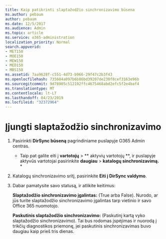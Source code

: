 ```yaml
---
title: Kaip patikrinti slaptažodžio sinchronizavimo būsena
ms.author: pebaum
author: pebaum
ms.date: 12/5/2017
ms.audience: Admin
ms.topic: article
ms.service: o365-administration
localization_priority: Normal
search.appverid:
- MET150
- MOE150
- MEW150
- MED150
- MBS150
ms.assetid: 7aa9628f-c551-4d73-b966-29f47c2b3f43
ms.openlocfilehash: 735604a097b6b86bd39207de230f8cef3163e96b
ms.sourcegitcommit: 9d78905c512192ffc4675468abd2efc5f2e4baf4
ms.translationtype: MT
ms.contentlocale: lt-LT
ms.lasthandoff: 04/23/2019
ms.locfileid: "32372964"
---
```

# <a name="enable-password-sync"></a>Įjungti slaptažodžio sinchronizavimo

1.  Pasirinkti **DirSync būseną** pagrindiniame puslapyje O365 Admin centras. 
    
     * Taip pat galite eiti į **vartotojų** \> ** aktyvių vartotojų **, ir puslapyje aktyvūs vartotojai pasirinkite **daugiau** \> **katalogų sinchronizavimą.** * 
    
2. Katalogų sinchronizavimo sritį, pasirinkite **Eiti į DirSync valdymo**. 
    
3. Dabar pamatysite savo statusą, ir atlikite keitimus:
    
    **Slaptažodžio sinchronizavimo įgalintas:** (True arba False). Nurodo, ar jūs turite slaptažodžio sinchronizavimo įgalintas tarp vietinio ir savo Office 365 nuomotojo. 
    
    **Paskutinis slaptažodžio sinchronizavimo:** (Paskutinį kartą vyko slaptažodžio sinchronizavimo). Tai bus rodomas įspėjimas ir nuorodą į trikčių diagnostikos priemonę, jei paskutinis sinchronizavimas buvo daugiau kaip prieš tris dienas. 
    

